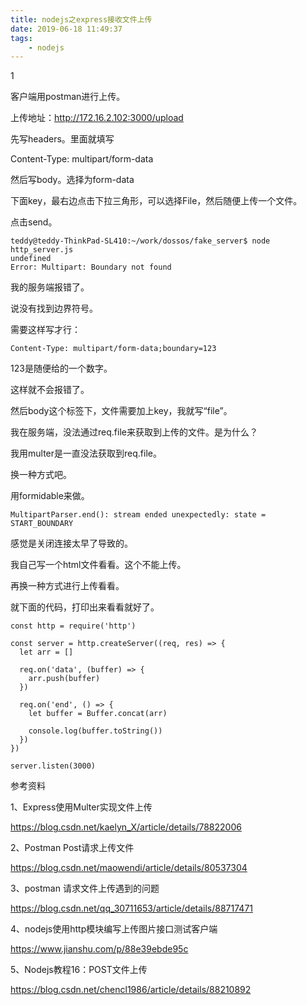 ```yaml
---
title: nodejs之express接收文件上传
date: 2019-06-18 11:49:37
tags:
	- nodejs
---
```


1

客户端用postman进行上传。

上传地址：http://172.16.2.102:3000/upload

先写headers。里面就填写

Content-Type: multipart/form-data

然后写body。选择为form-data

下面key，最右边点击下拉三角形，可以选择File，然后随便上传一个文件。

点击send。

```
teddy@teddy-ThinkPad-SL410:~/work/dossos/fake_server$ node http_server.js 
undefined
Error: Multipart: Boundary not found
```

我的服务端报错了。

说没有找到边界符号。

需要这样写才行：

```
Content-Type: multipart/form-data;boundary=123
```

123是随便给的一个数字。

这样就不会报错了。

然后body这个标签下，文件需要加上key，我就写“file”。

我在服务端，没法通过req.file来获取到上传的文件。是为什么？



我用multer是一直没法获取到req.file。

换一种方式吧。

用formidable来做。

```
MultipartParser.end(): stream ended unexpectedly: state = START_BOUNDARY
```

感觉是关闭连接太早了导致的。

我自己写一个html文件看看。这个不能上传。

再换一种方式进行上传看看。



就下面的代码，打印出来看看就好了。

```
const http = require('http')

const server = http.createServer((req, res) => {
  let arr = []

  req.on('data', (buffer) => {
    arr.push(buffer)
  })

  req.on('end', () => {
    let buffer = Buffer.concat(arr)

    console.log(buffer.toString())
  })
})

server.listen(3000)
```



参考资料

1、Express使用Multer实现文件上传

https://blog.csdn.net/kaelyn_X/article/details/78822006

2、Postman Post请求上传文件

https://blog.csdn.net/maowendi/article/details/80537304

3、postman 请求文件上传遇到的问题

https://blog.csdn.net/qq_30711653/article/details/88717471

4、nodejs使用http模块编写上传图片接口测试客户端

https://www.jianshu.com/p/88e39ebde95c

5、Nodejs教程16：POST文件上传

https://blog.csdn.net/chencl1986/article/details/88210892